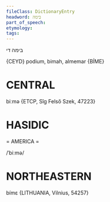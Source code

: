 ```yaml
---
fileClass: DictionaryEntry
headword: בימה
part_of_speech: 
etymology: 
tags: 
---
```

בימה
די

{CEYD}
podium, bimah, almemar {BÍME}

CENTRAL
========

biːmə {ETCP, Sîg Felső Szek, 47223}

HASIDIC
=======
= AMERICA = 

/ˈbiːmə/

NORTHEASTERN
==============

bímɛ {LITHUANIA, Vilnius, 54257}